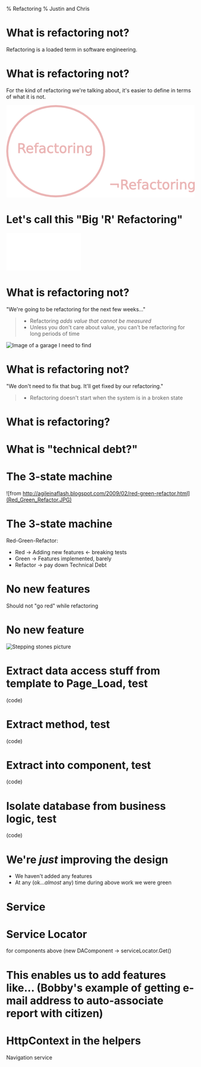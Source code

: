 % Refactoring
% Justin and Chris

# What is refactoring not?
Refactoring is a loaded term in software engineering. 

# What is refactoring not?
For the kind of refactoring we're talking about, 
it's easier to define in terms of what it is not.

![](Refactoring_and_not_Refactoring_Venn_Diagram.png)

# Let's call this "Big 'R' Refactoring"
![](Big_R.png)

# What is refactoring not?
"We're going to be refactoring for the next few weeks..."

> * Refactoring _adds value that cannot be measured_
> * Unless you don't care about value, you can't be refactoring for long periods of time

![Image of a garage I need to find]()

# What is refactoring not?
"We don't need to fix that bug. It'll get fixed by our refactoring."

> * Refactoring doesn't start when the system is in a broken state

# What is refactoring?

# What is "technical debt?"

# The 3-state machine
![from http://agileinaflash.blogspot.com/2009/02/red-green-refactor.html](Red_Green_Refactor.JPG)

# The 3-state machine
Red-Green-Refactor:

* Red -> Adding new features <- breaking tests
* Green -> Features implemented, barely
* Refactor -> pay down Technical Debt

# No new features
Should not "go red" while refactoring

# No new feature
![Stepping stones picture]()

# Extract data access stuff from template to Page_Load, test
(code)

# Extract method, test
(code)

# Extract into component, test
(code)

# Isolate database from business logic, test
(code)

# We're _just_ improving the design
* We haven't added any features
* At any (ok..._almost_ any) time during above work we were green

# Service

# Service Locator
for components above (new DAComponent -> serviceLocator.Get<IComponent>()

# This enables us to add features like... (Bobby's example of getting e-mail address to auto-associate report with citizen) 

# HttpContext in the helpers
Navigation service


